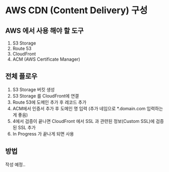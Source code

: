 # AWS CDN (Content Delivery) 구성

## AWS 에서 사용 해야 할 도구

1. S3 Storage
2. Route 53
3. CloudFront
4. ACM (AWS Certificate Manager)

## 전체 플로우

1. S3 Storage 버킷 생성
2. S3 Storage 를 CloudFront에 연결
3. Route 53에 도메인 추가 후 레코드 추가
4. ACM에서 인증서 추가 후 도메인 명 입력 (추가 네임으로 \*.domain.com 입력하는게 좋음)
5. 4에서 검증이 끝나면 CloudFront 에서 SSL 과 관련된 정보(Custom SSL)에 검증된 SSL 추가
6. In Progress 가 끝나게 되면 사용


## 방법

작성 예정..